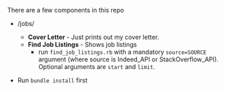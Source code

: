 There are a few components in this repo

- /jobs/
	- **Cover Letter** - Just prints out my cover letter. 
  - **Find Job Listings** - Shows job listings
    - run `find_job_listings.rb` with a mandatory `source=SOURCE` argument (where source is Indeed_API or StackOverflow_API). Optional arguments are `start` and `limit`.

- Run `bundle install` first